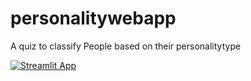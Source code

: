 # personalitywebapp
A quiz to classify People based on their personalitytype

[![Streamlit App](https://static.streamlit.io/badges/streamlit_badge_black_white.svg)](https://share.streamlit.io/canery0/personalitywebapp/personalitywebapp.py/)
